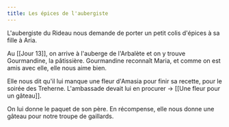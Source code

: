 ```yaml
---
title: Les épices de l'aubergiste
---
```

L'aubergiste du Rideau nous demande de porter un petit colis d'épices à sa fille à Aria.

Au [[Jour 13]], on arrive à l'auberge de l'Arbalète et on y trouve Gourmandine, la pâtissière. Gourmandine reconnaît Maria, et comme on est amis avec elle, elle nous aime bien.

Elle nous dit qu'il lui manque une fleur d'Amasia pour finir sa recette, pour le soirée des Treherne. L'ambassade devait lui en procurer -> [[Une fleur pour un gâteau]].

On lui donne le paquet de son père. En récompense, elle nous donne une gâteau pour notre troupe de gaillards.